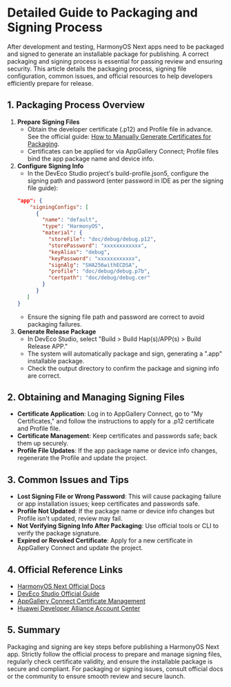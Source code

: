 # Detailed Guide to Packaging and Signing Process

After development and testing, HarmonyOS Next apps need to be packaged and signed to generate an installable package for publishing. A correct packaging and signing process is essential for passing review and ensuring security. This article details the packaging process, signing file configuration, common issues, and official resources to help developers efficiently prepare for release.

## 1. Packaging Process Overview

1. **Prepare Signing Files**
   - Obtain the developer certificate (.p12) and Profile file in advance. See the official guide: [How to Manually Generate Certificates for Packaging](https://developer.huawei.com/consumer/cn/doc/harmonyos-guides/ide-signing#section297715173233).
   - Certificates can be applied for via AppGallery Connect; Profile files bind the app package name and device info.
2. **Configure Signing Info**
   - In the DevEco Studio project's build-profile.json5, configure the signing path and password (enter password in IDE as per the signing file guide):
   ```json
   "app": {
       "signingConfigs": [
         {
           "name": "default",
           "type": "HarmonyOS",
           "material": {
             "storeFile": "doc/debug/debug.p12",
             "storePassword": "xxxxxxxxxxxx",
             "keyAlias": "debug",
             "keyPassword": "xxxxxxxxxxxx",
             "signAlg": "SHA256withECDSA",
             "profile": "doc/debug/debug.p7b",
             "certpath": "doc/debug/debug.cer"
           }
         }
      ]
   }
   ```
   - Ensure the signing file path and password are correct to avoid packaging failures.
3. **Generate Release Package**
   - In DevEco Studio, select "Build > Build Hap(s)/APP(s) > Build Release APP."
   - The system will automatically package and sign, generating a ".app" installable package.
   - Check the output directory to confirm the package and signing info are correct.

## 2. Obtaining and Managing Signing Files

- **Certificate Application**: Log in to AppGallery Connect, go to "My Certificates," and follow the instructions to apply for a .p12 certificate and Profile file.
- **Certificate Management**: Keep certificates and passwords safe; back them up securely.
- **Profile File Updates**: If the app package name or device info changes, regenerate the Profile and update the project.

## 3. Common Issues and Tips

- **Lost Signing File or Wrong Password**: This will cause packaging failure or app installation issues; keep certificates and passwords safe.
- **Profile Not Updated**: If the package name or device info changes but Profile isn't updated, review may fail.
- **Not Verifying Signing Info After Packaging**: Use official tools or CLI to verify the package signature.
- **Expired or Revoked Certificate**: Apply for a new certificate in AppGallery Connect and update the project.

## 4. Official Reference Links

- [HarmonyOS Next Official Docs](https://developer.huawei.com/consumer/cn/doc/)
- [DevEco Studio Official Guide](https://developer.huawei.com/consumer/cn/doc/harmonyos-guides/ide-quick-start)
- [AppGallery Connect Certificate Management](https://developer.huawei.com/consumer/cn/service/josp/agc/index.html#/myApp)
- [Huawei Developer Alliance Account Center](https://developer.huawei.com/consumer/cn/)

## 5. Summary

Packaging and signing are key steps before publishing a HarmonyOS Next app. Strictly follow the official process to prepare and manage signing files, regularly check certificate validity, and ensure the installable package is secure and compliant. For packaging or signing issues, consult official docs or the community to ensure smooth review and secure launch. 